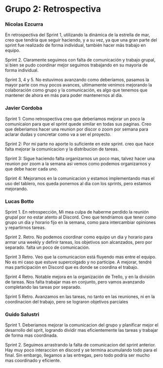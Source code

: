 #  Grupo 2: Retrospectiva

### Nicolas Ezcurra

En retrospectiva del Sprint 1, utilizando la dinámica de la estrella de mar, creo que tendría que seguir haciendo, y a su vez, ya que una gran parte del sprint fue realizado de forma individual, también hacer más trabajo en equipo.

Sprint 2. Claramente seguimos con falta de comunicación y trabajo grupal, si bien se pudo coordinar mejor seguimos trabajando en su mayoria de forma individual.

Sprint 3, 4 y 5. No estuvimos avanzando como deberíamos, pasamos la mayor parte con muy pocos avances, ultimamente venimos mejorando la colaboración como grupo y la comunicación, es algo que tenemos que mantener de ahora en más para poder mantenernos al día.

### Javier Cordoba

Sprint 1: Como retrospectiva creo que deberiamos mejorar un poco la comunicaion para que el sprint quede similar en todas sus paginas. Creo que deberiamos hacer una reunion por discor o zoom por semana para aclarar dudas y concretar como va a ser el proyecto.

Sprint 2: Por mi parte no aporte lo suficiente en este sprint. creo que hace falta mejorar la comunicacion y la distribucion de tareas.

Sprint 3: Sigue haciendo falta organizarnos un poco mas, talvez hacer una reunion por zoom a la semana asi vemos como podemos organizarnos y que debe hacer cada uno.

Sprint 4: Mejoramos en la comunicacion y estamos implementando mas el uso del tablero, nos queda ponernos al dia con los sprints, pero estamos mejorando.

### Lucas Botto

Sprint 1. En retrospección, Mi mea culpa de haberme perdido la reunión grupal por no estar atento al Discord. Creo que tendríamos que tener como grupo un día y horario fijo en la semana, como para intercambiar opiniones y repartirnos tareas. 

Sprint 2. Retro. No podemos coordinar como equipo un dia y horario para armar una weekly y definir tareas, los objetivos son alcanzados, pero por separado. falta un poco de comunicación.

Sprint 3 Retro. Veo que la comunicacion está fluyendo mas entre el equipo. No es mi caso que estuve supercolgado y no participe. A mejorar, tendré mas participación en Discord que es donde se coordina el trabajo.

Sprint 4 Retro. Notable mejora en la organización de Trello, y en la división de tareas. Nos falta trabajar mas en conjunto, pero vamos avanzando completando las tareas por separado.

Sprint 5 Retro. Avanzamos en las tareas, no tanto en las reuniones, ni en la coordinacion del trabajo, pero se lograron objetivos parciales

### Guido Salustri

Sprint 1. Deberiamos mejorar la comunicacion del grupo y planificar mejor el desarrollo del sprit, logrando dividir mas eficientemente las tareas y trabajar de forma mas coordinada.

Sprint 2. Seguimos arrastrando la falta de comunicacion del sprint anterior. Hay muy poco interaccion en discord y se termina acumulando todo para el final. Sin embargo, llegamos a las entregas, pero todo podria ser mucho mas coordinado y eficiente.

